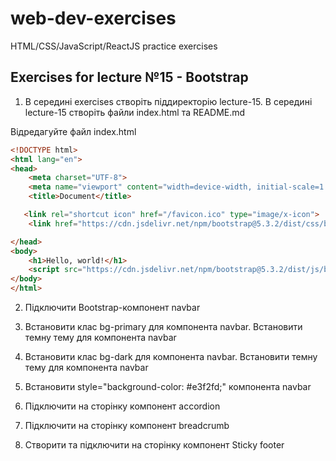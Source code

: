 # web-dev-exercises

HTML/CSS/JavaScript/ReactJS practice exercises

## Exercises for lecture №15 - Bootstrap

1. В середині exercises створіть піддиректорію lecture-15. В середині lecture-15 створіть файли index.html та README.md

Відредагуйте файл index.html

```html
<!DOCTYPE html>
<html lang="en">
<head>
    <meta charset="UTF-8">
    <meta name="viewport" content="width=device-width, initial-scale=1.0">
    <title>Document</title>

   <link rel="shortcut icon" href="/favicon.ico" type="image/x-icon">
    <link href="https://cdn.jsdelivr.net/npm/bootstrap@5.3.2/dist/css/bootstrap.min.css" rel="stylesheet" integrity="sha384-T3c6CoIi6uLrA9TneNEoa7RxnatzjcDSCmG1MXxSR1GAsXEV/Dwwykc2MPK8M2HN" crossorigin="anonymous">

</head>
<body>
    <h1>Hello, world!</h1>
    <script src="https://cdn.jsdelivr.net/npm/bootstrap@5.3.2/dist/js/bootstrap.bundle.min.js" integrity="sha384-C6RzsynM9kWDrMNeT87bh95OGNyZPhcTNXj1NW7RuBCsyN/o0jlpcV8Qyq46cDfL" crossorigin="anonymous"></script>
</body>
</html>
```

2. Підключити Bootstrap-компонент navbar

3. Встановити клас bg-primary для компонента navbar. Встановити темну тему для компонента navbar
4. Встановити клас bg-dark для компонента navbar. Встановити темну тему для компонента navbar
5. Встановити style="background-color: #e3f2fd;" компонента navbar
6. Підключити на сторінку компонент accordion
7. Підключити на сторінку компонент breadcrumb
8. Створити та підключити на сторінку компонент Sticky footer